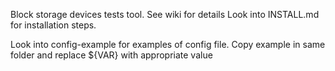 Block storage devices tests tool. See wiki for details
Look into INSTALL.md for installation steps.

Look into config-example for examples of config file.
Copy example in same folder and replace ${VAR} with appropriate value
